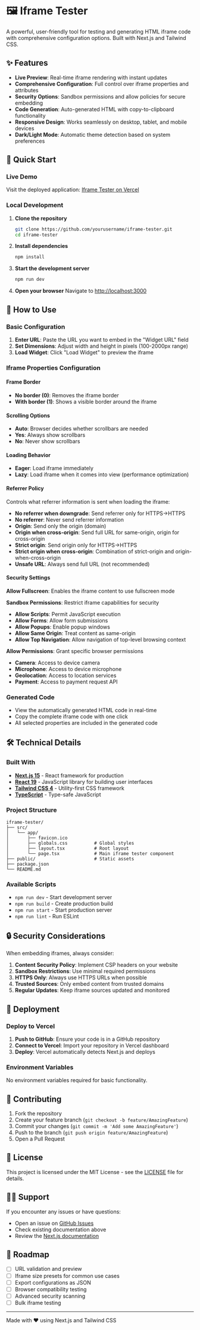 # 🖼️ Iframe Tester

A powerful, user-friendly tool for testing and generating HTML iframe code with comprehensive configuration options. Built with Next.js and Tailwind CSS.

## ✨ Features

- **Live Preview**: Real-time iframe rendering with instant updates
- **Comprehensive Configuration**: Full control over iframe properties and attributes
- **Security Options**: Sandbox permissions and allow policies for secure embedding
- **Code Generation**: Auto-generated HTML with copy-to-clipboard functionality
- **Responsive Design**: Works seamlessly on desktop, tablet, and mobile devices
- **Dark/Light Mode**: Automatic theme detection based on system preferences

## 🚀 Quick Start

### Live Demo
Visit the deployed application: [Iframe Tester on Vercel](https://your-deployed-url.vercel.app)

### Local Development

1. **Clone the repository**
   ```bash
   git clone https://github.com/yourusername/iframe-tester.git
   cd iframe-tester
   ```

2. **Install dependencies**
   ```bash
   npm install
   ```

3. **Start the development server**
   ```bash
   npm run dev
   ```

4. **Open your browser**
   Navigate to [http://localhost:3000](http://localhost:3000)

## 📖 How to Use

### Basic Configuration
1. **Enter URL**: Paste the URL you want to embed in the "Widget URL" field
2. **Set Dimensions**: Adjust width and height in pixels (100-2000px range)
3. **Load Widget**: Click "Load Widget" to preview the iframe

### Iframe Properties Configuration

#### Frame Border
- **No border (0)**: Removes the iframe border
- **With border (1)**: Shows a visible border around the iframe

#### Scrolling Options
- **Auto**: Browser decides whether scrollbars are needed
- **Yes**: Always show scrollbars
- **No**: Never show scrollbars

#### Loading Behavior
- **Eager**: Load iframe immediately
- **Lazy**: Load iframe when it comes into view (performance optimization)

#### Referrer Policy
Controls what referrer information is sent when loading the iframe:
- **No referrer when downgrade**: Send referrer only for HTTPS→HTTPS
- **No referrer**: Never send referrer information
- **Origin**: Send only the origin (domain)
- **Origin when cross-origin**: Send full URL for same-origin, origin for cross-origin
- **Strict origin**: Send origin only for HTTPS→HTTPS
- **Strict origin when cross-origin**: Combination of strict-origin and origin-when-cross-origin
- **Unsafe URL**: Always send full URL (not recommended)

#### Security Settings

**Allow Fullscreen**: Enables the iframe content to use fullscreen mode

**Sandbox Permissions**: Restrict iframe capabilities for security
- **Allow Scripts**: Permit JavaScript execution
- **Allow Forms**: Allow form submissions
- **Allow Popups**: Enable popup windows
- **Allow Same Origin**: Treat content as same-origin
- **Allow Top Navigation**: Allow navigation of top-level browsing context

**Allow Permissions**: Grant specific browser permissions
- **Camera**: Access to device camera
- **Microphone**: Access to device microphone  
- **Geolocation**: Access to location services
- **Payment**: Access to payment request API

### Generated Code
- View the automatically generated HTML code in real-time
- Copy the complete iframe code with one click
- All selected properties are included in the generated code

## 🛠️ Technical Details

### Built With
- **[Next.js 15](https://nextjs.org/)** - React framework for production
- **[React 19](https://react.dev/)** - JavaScript library for building user interfaces
- **[Tailwind CSS 4](https://tailwindcss.com/)** - Utility-first CSS framework
- **[TypeScript](https://www.typescriptlang.org/)** - Type-safe JavaScript

### Project Structure
```
iframe-tester/
├── src/
│   └── app/
│       ├── favicon.ico
│       ├── globals.css          # Global styles
│       ├── layout.tsx           # Root layout
│       └── page.tsx             # Main iframe tester component
├── public/                      # Static assets
├── package.json
└── README.md
```

### Available Scripts

- `npm run dev` - Start development server
- `npm run build` - Create production build
- `npm run start` - Start production server
- `npm run lint` - Run ESLint

## 🔒 Security Considerations

When embedding iframes, always consider:

1. **Content Security Policy**: Implement CSP headers on your website
2. **Sandbox Restrictions**: Use minimal required permissions
3. **HTTPS Only**: Always use HTTPS URLs when possible
4. **Trusted Sources**: Only embed content from trusted domains
5. **Regular Updates**: Keep iframe sources updated and monitored

## 🚀 Deployment

### Deploy to Vercel

1. **Push to GitHub**: Ensure your code is in a GitHub repository
2. **Connect to Vercel**: Import your repository in Vercel dashboard
3. **Deploy**: Vercel automatically detects Next.js and deploys

### Environment Variables
No environment variables required for basic functionality.

## 🤝 Contributing

1. Fork the repository
2. Create your feature branch (`git checkout -b feature/AmazingFeature`)
3. Commit your changes (`git commit -m 'Add some AmazingFeature'`)
4. Push to the branch (`git push origin feature/AmazingFeature`)
5. Open a Pull Request

## 📝 License

This project is licensed under the MIT License - see the [LICENSE](LICENSE) file for details.

## 🙋‍♂️ Support

If you encounter any issues or have questions:
- Open an issue on [GitHub Issues](https://github.com/yourusername/iframe-tester/issues)
- Check existing documentation above
- Review the [Next.js documentation](https://nextjs.org/docs)

## 🎯 Roadmap

- [ ] URL validation and preview
- [ ] Iframe size presets for common use cases
- [ ] Export configurations as JSON
- [ ] Browser compatibility testing
- [ ] Advanced security scanning
- [ ] Bulk iframe testing

---

Made with ❤️ using Next.js and Tailwind CSS
